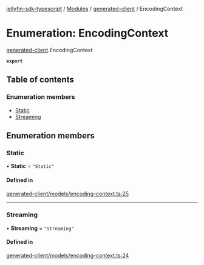 [jellyfin-sdk-typescript](../README.md) / [Modules](../modules.md) / [generated-client](../modules/generated_client.md) / EncodingContext

# Enumeration: EncodingContext

[generated-client](../modules/generated_client.md).EncodingContext

**`export`**

## Table of contents

### Enumeration members

- [Static](generated_client.EncodingContext.md#static)
- [Streaming](generated_client.EncodingContext.md#streaming)

## Enumeration members

### Static

• **Static** = `"Static"`

#### Defined in

[generated-client/models/encoding-context.ts:25](https://github.com/thornbill/jellyfin-sdk-typescript/blob/46678c1/src/generated-client/models/encoding-context.ts#L25)

___

### Streaming

• **Streaming** = `"Streaming"`

#### Defined in

[generated-client/models/encoding-context.ts:24](https://github.com/thornbill/jellyfin-sdk-typescript/blob/46678c1/src/generated-client/models/encoding-context.ts#L24)

